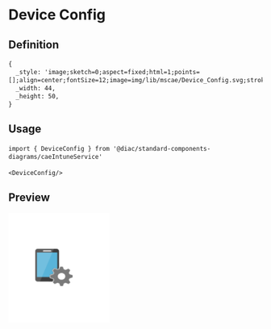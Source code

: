 # Device Config

## Definition

```
{
  _style: 'image;sketch=0;aspect=fixed;html=1;points=[];align=center;fontSize=12;image=img/lib/mscae/Device_Config.svg;strokeColor=none;',
  _width: 44,
  _height: 50,
}
```

## Usage

```
import { DeviceConfig } from '@diac/standard-components-diagrams/caeIntuneService'

<DeviceConfig/>
```

## Preview

<img src="./device-config.png" width="200"/>
